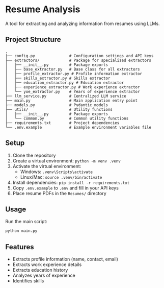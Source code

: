 # Resume Analysis

A tool for extracting and analyzing information from resumes using LLMs.

## Project Structure

```
.
├── config.py               # Configuration settings and API keys
├── extractors/             # Package for specialized extractors
│   ├── __init__.py         # Package exports
│   ├── base_extractor.py   # Base class for all extractors
│   ├── profile_extractor.py # Profile information extractor
│   ├── skills_extractor.py # Skills extractor
│   ├── education_extractor.py # Education extractor
│   ├── experience_extractor.py # Work experience extractor
│   └── yoe_extractor.py    # Years of experience extractor
├── llm_service.py          # Centralized LLM service
├── main.py                 # Main application entry point
├── models.py               # Pydantic models
├── utils/                  # Utility functions
│   ├── __init__.py         # Package exports
│   └── common.py           # Common utility functions
├── requirements.txt        # Project dependencies
└── .env.example            # Example environment variables file
```

## Setup

1. Clone the repository
2. Create a virtual environment: `python -m venv .venv`
3. Activate the virtual environment:
   - Windows: `.venv\Scripts\activate`
   - Linux/Mac: `source .venv/bin/activate`
4. Install dependencies: `pip install -r requirements.txt`
5. Copy `.env.example` to `.env` and fill in your API keys
6. Place resume PDFs in the `Resumes/` directory

## Usage

Run the main script:

```bash
python main.py
```

## Features

- Extracts profile information (name, contact, email)
- Extracts work experience details
- Extracts education history
- Analyzes years of experience
- Identifies skills 